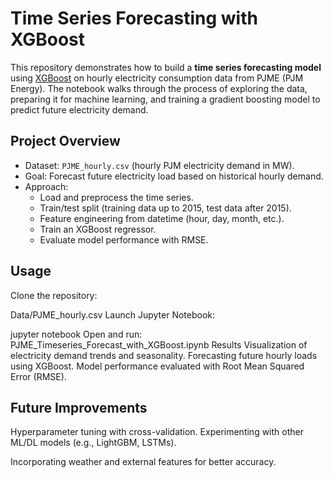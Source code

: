 # Time Series Forecasting with XGBoost

This repository demonstrates how to build a **time series forecasting model** using [XGBoost](https://xgboost.readthedocs.io/) on hourly electricity consumption data from PJME (PJM Energy). The notebook walks through the process of exploring the data, preparing it for machine learning, and training a gradient boosting model to predict future electricity demand.

## Project Overview

- Dataset: `PJME_hourly.csv` (hourly PJM electricity demand in MW).
- Goal: Forecast future electricity load based on historical hourly demand.
- Approach:
  - Load and preprocess the time series.
  - Train/test split (training data up to 2015, test data after 2015).
  - Feature engineering from datetime (hour, day, month, etc.).
  - Train an XGBoost regressor.
  - Evaluate model performance with RMSE.


## Usage
Clone the repository:

Data/PJME_hourly.csv
Launch Jupyter Notebook:

jupyter notebook
Open and run:
PJME_Timeseries_Forecast_with_XGBoost.ipynb
Results
Visualization of electricity demand trends and seasonality.
Forecasting future hourly loads using XGBoost.
Model performance evaluated with Root Mean Squared Error (RMSE).

## Future Improvements
Hyperparameter tuning with cross-validation.
Experimenting with other ML/DL models (e.g., LightGBM, LSTMs).

Incorporating weather and external features for better accuracy.
